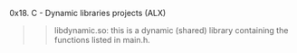 0x18. C - Dynamic libraries projects (ALX)

>> libdynamic.so: this is a dynamic (shared) library containing the functions listed in main.h.


